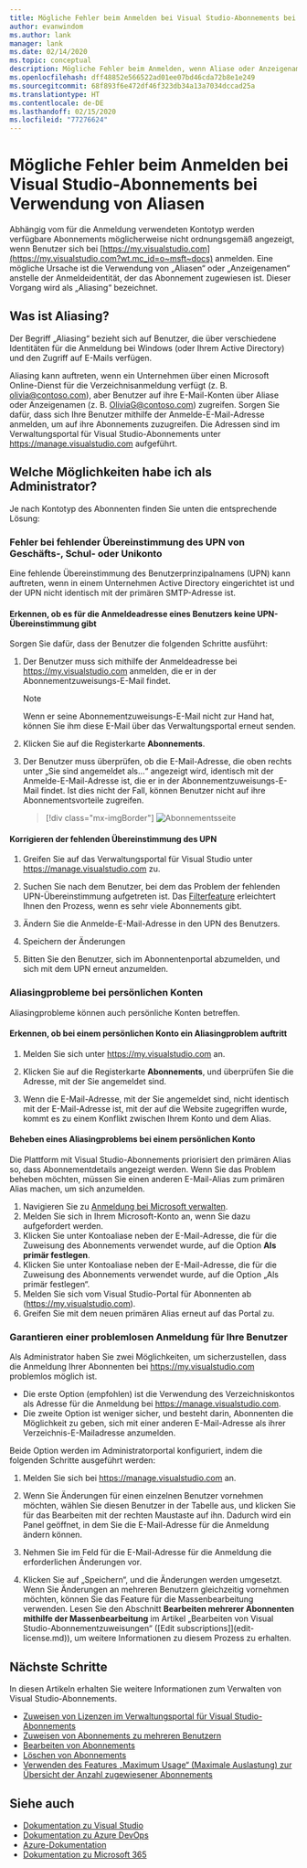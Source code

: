 ```yaml
---
title: Mögliche Fehler beim Anmelden bei Visual Studio-Abonnements bei Verwendung von Aliasen | Microsoft-Dokumentation
author: evanwindom
ms.author: lank
manager: lank
ms.date: 02/14/2020
ms.topic: conceptual
description: Mögliche Fehler beim Anmelden, wenn Aliase oder Anzeigenamen verwendet werden.
ms.openlocfilehash: dff48852e566522ad01ee07bd46cda72b8e1e249
ms.sourcegitcommit: 68f893f6e472df46f323db34a13a7034dccad25a
ms.translationtype: HT
ms.contentlocale: de-DE
ms.lasthandoff: 02/15/2020
ms.locfileid: "77276624"
---
```

# <a name="signing-in-to-visual-studio-subscriptions-may-fail-when-using-aliases"></a>Mögliche Fehler beim Anmelden bei Visual Studio-Abonnements bei Verwendung von Aliasen
Abhängig vom für die Anmeldung verwendeten Kontotyp werden verfügbare Abonnements möglicherweise nicht ordnungsgemäß angezeigt, wenn Benutzer sich bei [https://my.visualstudio.com](https://my.visualstudio.com?wt.mc_id=o~msft~docs) anmelden. Eine mögliche Ursache ist die Verwendung von „Aliasen“ oder „Anzeigenamen“ anstelle der Anmeldeidentität, der das Abonnement zugewiesen ist. Dieser Vorgang wird als „Aliasing“ bezeichnet.

## <a name="what-is-aliasing"></a>Was ist Aliasing?
Der Begriff „Aliasing“ bezieht sich auf Benutzer, die über verschiedene Identitäten für die Anmeldung bei Windows (oder Ihrem Active Directory) und den Zugriff auf E-Mails verfügen.

Aliasing kann auftreten, wenn ein Unternehmen über einen Microsoft Online-Dienst für die Verzeichnisanmeldung verfügt (z. B. olivia@contoso.com), aber Benutzer auf ihre E-Mail-Konten über Aliase oder Anzeigenamen (z. B. OliviaG@contoso.com) zugreifen. Sorgen Sie dafür, dass sich Ihre Benutzer mithilfe der Anmelde-E-Mail-Adresse anmelden, um auf ihre Abonnements zuzugreifen. Die Adressen sind im Verwaltungsportal für Visual Studio-Abonnements unter https://manage.visualstudio.com aufgeführt.

## <a name="as-an-administrator-what-options-do-i-have"></a>Welche Möglichkeiten habe ich als Administrator?

Je nach Kontotyp des Abonnenten finden Sie unten die entsprechende Lösung:

### <a name="work-or-school-account-upn-mismatch-issue"></a>Fehler bei fehlender Übereinstimmung des UPN von Geschäfts-, Schul- oder Unikonto

Eine fehlende Übereinstimmung des Benutzerprinzipalnamens (UPN) kann auftreten, wenn in einem Unternehmen Active Directory eingerichtet ist und der UPN nicht identisch mit der primären SMTP-Adresse ist. 

#### <a name="how-to-detect-if-a-users-sign-in-address-has-a-upn-mismatch"></a>Erkennen, ob es für die Anmeldeadresse eines Benutzers keine UPN-Übereinstimmung gibt

Sorgen Sie dafür, dass der Benutzer die folgenden Schritte ausführt:

1. Der Benutzer muss sich mithilfe der Anmeldeadresse bei https://my.visualstudio.com anmelden, die er in der Abonnementzuweisungs-E-Mail findet.  

    > [!NOTE]
    > Wenn er seine Abonnementzuweisungs-E-Mail nicht zur Hand hat, können Sie ihm diese E-Mail über das Verwaltungsportal erneut senden.  

2. Klicken Sie auf die Registerkarte **Abonnements**.
3. Der Benutzer muss überprüfen, ob die E-Mail-Adresse, die oben rechts unter „Sie sind angemeldet als…“ angezeigt wird, identisch mit der Anmelde-E-Mail-Adresse ist, die er in der Abonnementzuweisungs-E-Mail findet.  Ist dies nicht der Fall, können Benutzer nicht auf ihre Abonnementsvorteile zugreifen. 

   > [!div class="mx-imgBorder"]
   > ![Abonnementsseite](_img/aliasing/aliasing-subscriptions-page.png)

#### <a name="how-to-correct-the-upn-mismatch"></a>Korrigieren der fehlenden Übereinstimmung des UPN

1. Greifen Sie auf das Verwaltungsportal für Visual Studio unter https://manage.visualstudio.com zu. 

2. Suchen Sie nach dem Benutzer, bei dem das Problem der fehlenden UPN-Übereinstimmung aufgetreten ist.  Das [Filterfeature](search-license.md) erleichtert Ihnen den Prozess, wenn es sehr viele Abonnements gibt. 

3. Ändern Sie die Anmelde-E-Mail-Adresse in den UPN des Benutzers.

4. Speichern der Änderungen 

5. Bitten Sie den Benutzer, sich im Abonnentenportal abzumelden, und sich mit dem UPN erneut anzumelden.   

### <a name="personal-account-aliasing-issue"></a>Aliasingprobleme bei persönlichen Konten

Aliasingprobleme können auch persönliche Konten betreffen. 

#### <a name="how-to-detect-if-a-personal-account-has-an-aliasing-issue"></a>Erkennen, ob bei einem persönlichen Konto ein Aliasingproblem auftritt

1. Melden Sie sich unter https://my.visualstudio.com an.

2. Klicken Sie auf die Registerkarte **Abonnements**, und überprüfen Sie die Adresse, mit der Sie angemeldet sind. 

3. Wenn die E-Mail-Adresse, mit der Sie angemeldet sind, nicht identisch mit der E-Mail-Adresse ist, mit der auf die Website zugegriffen wurde, kommt es zu einem Konflikt zwischen Ihrem Konto und dem Alias. 

#### <a name="how-to-fix-a-personal-account-aliasing-issue"></a>Beheben eines Aliasingproblems bei einem persönlichen Konto

Die Plattform mit Visual Studio-Abonnements priorisiert den primären Alias so, dass Abonnementdetails angezeigt werden.  Wenn Sie das Problem beheben möchten, müssen Sie einen anderen E-Mail-Alias zum primären Alias machen, um sich anzumelden. 

1. Navigieren Sie zu [Anmeldung bei Microsoft verwalten](https://go.microsoft.com/fwlink/p/?linkid=842796).
2. Melden Sie sich in Ihrem Microsoft-Konto an, wenn Sie dazu aufgefordert werden. 
3. Klicken Sie unter Kontoaliase neben der E-Mail-Adresse, die für die Zuweisung des Abonnements verwendet wurde, auf die Option **Als primär festlegen**. 
4. Klicken Sie unter Kontoaliase neben der E-Mail-Adresse, die für die Zuweisung des Abonnements verwendet wurde, auf die Option „Als primär festlegen“. 
5. Melden Sie sich vom Visual Studio-Portal für Abonnenten ab (https://my.visualstudio.com). 
6. Greifen Sie mit dem neuen primären Alias erneut auf das Portal zu. 

### <a name="ensure-a-successful-experience-for-your-users"></a>Garantieren einer problemlosen Anmeldung für Ihre Benutzer

Als Administrator haben Sie zwei Möglichkeiten, um sicherzustellen, dass die Anmeldung Ihrer Abonnenten bei https://my.visualstudio.com problemlos möglich ist. 

- Die erste Option (empfohlen) ist die Verwendung des Verzeichniskontos als Adresse für die Anmeldung bei https://manage.visualstudio.com.
- Die zweite Option ist weniger sicher, und besteht darin, Abonnenten die Möglichkeit zu geben, sich mit einer anderen E-Mail-Adresse als ihrer Verzeichnis-E-Mailadresse anzumelden.

Beide Option werden im Administratorportal konfiguriert, indem die folgenden Schritte ausgeführt werden:

1. Melden Sie sich bei https://manage.visualstudio.com an. 

2. Wenn Sie Änderungen für einen einzelnen Benutzer vornehmen möchten, wählen Sie diesen Benutzer in der Tabelle aus, und klicken Sie für das Bearbeiten mit der rechten Maustaste auf ihn. Dadurch wird ein Panel geöffnet, in dem Sie die E-Mail-Adresse für die Anmeldung ändern können.  

3. Nehmen Sie im Feld für die E-Mail-Adresse für die Anmeldung die erforderlichen Änderungen vor. 

4. Klicken Sie auf „Speichern“, und die Änderungen werden umgesetzt.  
Wenn Sie Änderungen an mehreren Benutzern gleichzeitig vornehmen möchten, können Sie das Feature für die Massenbearbeitung verwenden. Lesen Sie den Abschnitt **Bearbeiten mehrerer Abonnenten mithilfe der Massenbearbeitung** im Artikel „Bearbeiten von Visual Studio-Abonnementzuweisungen“ ([Edit subscriptions]](edit-license.md)), um weitere Informationen zu diesem Prozess zu erhalten.  

## <a name="next-steps"></a>Nächste Schritte
In diesen Artikeln erhalten Sie weitere Informationen zum Verwalten von Visual Studio-Abonnements.
- [Zuweisen von Lizenzen im Verwaltungsportal für Visual Studio-Abonnements](assign-license.md)
- [Zuweisen von Abonnements zu mehreren Benutzern](assign-license-bulk.md)
- [Bearbeiten von Abonnements](edit-license.md)
- [Löschen von Abonnements](delete-license.md)
- [Verwenden des Features „Maximum Usage“ (Maximale Auslastung) zur Übersicht der Anzahl zugewiesener Abonnements](maximum-usage.md)

## <a name="see-also"></a>Siehe auch
- [Dokumentation zu Visual Studio](/visualstudio/)
- [Dokumentation zu Azure DevOps](/azure/devops/)
- [Azure-Dokumentation](/azure/)
- [Dokumentation zu Microsoft 365](/microsoft-365/)
